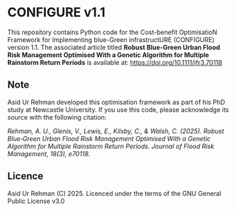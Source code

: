# CONFIGURE v1.1
This repository contains Python code for the Cost-benefit OptimisatioN Framework for Implementing blue-Green infrastructURE (CONFIGURE) version 1.1. The associated article titled **Robust Blue-Green Urban Flood Risk Management Optimised With a Genetic Algorithm for Multiple Rainstorm Return Periods** is available at:  https://doi.org/10.1111/jfr3.70118

## Note
  Asid Ur Rehman developed this optimisation framework as part of his PhD study at Newcastle University. If you use this code, please acknowledge its source with the following citation:

  *Rehman, A. U., Glenis, V., Lewis, E., Kilsby, C., & Walsh, C. (2025). Robust Blue‐Green Urban Flood Risk Management Optimised With a Genetic Algorithm for Multiple Rainstorm Return Periods. Journal of Flood Risk Management, 18(3), e70118.*

  ## Licence  
Asid Ur Rehman (C) 2025. Licenced under the terms of the GNU General Public License v3.0
